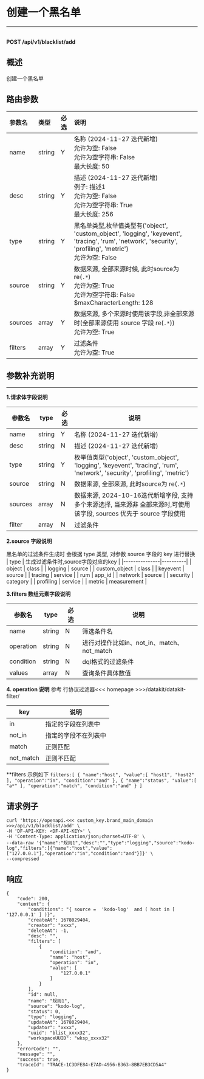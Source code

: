 # 创建一个黑名单

---

<br />**POST /api/v1/blacklist/add**

## 概述
创建一个黑名单




## 路由参数

| 参数名        | 类型     | 必选   | 说明              |
|:-----------|:-------|:-----|:----------------|
| name | string | Y | 名称 (2024-11-27 迭代新增)<br>允许为空: False <br>允许为空字符串: False <br>最大长度: 50 <br> |
| desc | string | Y | 描述 (2024-11-27 迭代新增)<br>例子: 描述1 <br>允许为空: False <br>允许为空字符串: True <br>最大长度: 256 <br> |
| type | string | Y | 黑名单类型,枚举值类型有('object', 'custom_object', 'logging', 'keyevent', 'tracing', 'rum', 'network', 'security', 'profiling', 'metric')<br>允许为空: False <br> |
| source | string | Y | 数据来源, 全部来源时候, 此时source为 re(`.*`)<br>允许为空: True <br>允许为空字符串: False <br>$maxCharacterLength: 128 <br> |
| sources | array | Y | 数据来源, 多个来源时使用该字段,非全部来源时(全部来源使用 source 字段 re(`.*`))<br>允许为空: True <br> |
| filters | array | Y | 过滤条件<br>允许为空: True <br> |


## 参数补充说明

--------------
**1.请求体字段说明**

|  参数名        |   type  | 必选  |          说明          |
|---------------|----------|----|------------------------|
| name    |  string  |  Y | 名称 (2024-11-27 迭代新增) |
| desc    |  string  |  N | 描述 (2024-11-27 迭代新增) |
| type    |  string  |  Y | 枚举值类型('object', 'custom_object', 'logging', 'keyevent', 'tracing', 'rum', 'network', 'security', 'profiling', 'metric') |
| source  |  string  |  N | 数据来源, 全部来源, 此时source为 re(`.*`)|
| sources  |  array  |  N | 数据来源, 2024-10-16迭代新增字段, 支持多个来源选择, 当来源非 全部来源时,可使用该字段, sources 优先于 source 字段使用|
| filter    |  array  |  N | 过滤条件 |

**2.source 字段说明**

黑名单的过滤条件生成时 会根据 type 类型, 对参数 source 字段的 key 进行替换
|  type        |   生成过滤条件时,source字段对应的key  |
|---------------|----------|
| object    |  class  |
| logging    |  source  |
| custom_object    |  class  |
| keyevent    |  source  |
| tracing    |  service  |
| rum    |  app_id  |
| network    |  source  |
| security    |  category  |
| profiling    |  service  |
| metric    |  measurement  |


**3.filters 数组元素字段说明**

|  参数名        |   type  | 必选  |          说明          |
|---------------|----------|----|------------------------|
| name    |  string  |  N | 筛选条件名 |
| operation |  string  |  N | 进行对操作比如in、not_in、match、not_match|
| condition    |  string  |  N | dql格式的过滤条件 |
| values    |  array  |  N | 查询条件具体数值 |

**4. operation 说明**
参考 行协议过滤器<<< homepage >>>/datakit/datakit-filter/

|key|说明|
|---|----|
|in|指定的字段在列表中|
|not_in|指定的字段不在列表中|
|match|正则匹配|
|not_match|正则不匹配|


**filters 示例如下
    ```filters:[
           {
               "name":"host",
               "value":[
                   "host1", "host2"
               ],
               "operation":"in",
               "condition":"and"
           },
           {
               "name":"status",
               "value":[
                   "a*"
               ],
               "operation":"match",
               "condition":"and"
           }
       ]
    ```




## 请求例子
```shell
curl 'https://openapi.<<< custom_key.brand_main_domain >>>/api/v1/blacklist/add' \
-H 'DF-API-KEY: <DF-API-KEY>' \
-H 'Content-Type: application/json;charset=UTF-8' \
--data-raw '{"name":"规则1","desc":"","type":"logging","source":"kodo-log","filters":[{"name":"host","value":["127.0.0.1"],"operation":"in","condition":"and"}]}' \
--compressed
```




## 响应
```shell
{
    "code": 200,
    "content": {
        "conditions": "{ source =  'kodo-log'  and ( host in [ '127.0.0.1' ] )}",
        "createAt": 1678029404,
        "creator": "xxxx",
        "deleteAt": -1,
        "desc": "",
        "filters": [
            {
                "condition": "and",
                "name": "host",
                "operation": "in",
                "value": [
                    "127.0.0.1"
                ]
            }
        ],
        "id": null,
        "name": "规则1",
        "source": "kodo-log",
        "status": 0,
        "type": "logging",
        "updateAt": 1678029404,
        "updator": "xxxx",
        "uuid": "blist_xxxx32",
        "workspaceUUID": "wksp_xxxx32"
    },
    "errorCode": "",
    "message": "",
    "success": true,
    "traceId": "TRACE-1C3DFE84-E7AD-4956-B363-8BB7EB3CD5A4"
} 
```




